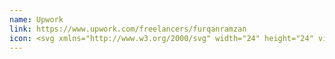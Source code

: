 ```yaml
---
name: Upwork
link: https://www.upwork.com/freelancers/furqanramzan
icon: <svg xmlns="http://www.w3.org/2000/svg" width="24" height="24" viewBox="0 0 32 32"><path fill="currentColor" d="M24.75 17.542c-1.469 0-2.849-.62-4.099-1.635l.302-1.432l.01-.057c.276-1.521 1.13-4.078 3.786-4.078a3.605 3.605 0 0 1 3.604 3.604a3.605 3.605 0 0 1-3.604 3.599zm0-10.849c-3.385 0-6.016 2.198-7.083 5.818c-1.625-2.443-2.865-5.38-3.583-7.854h-3.646v9.484a3.403 3.403 0 0 1-3.396 3.396a3.406 3.406 0 0 1-3.396-3.396V4.657H0v9.484c0 3.885 3.161 7.068 7.042 7.068c3.885 0 7.042-3.182 7.042-7.068v-1.589c.708 1.474 1.578 2.974 2.635 4.297l-2.234 10.495h3.729l1.62-7.615c1.417.906 3.047 1.479 4.917 1.479c4 0 7.25-3.271 7.25-7.266c0-4-3.25-7.25-7.25-7.25z"/></svg>
---
```

